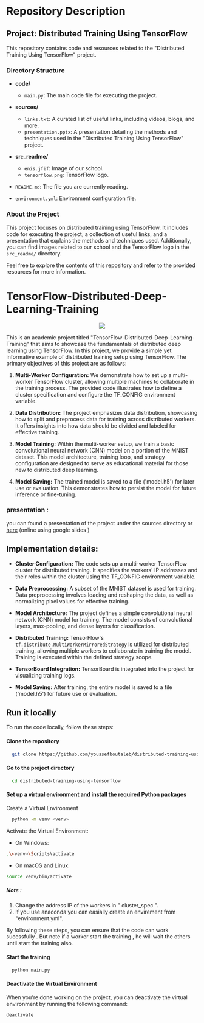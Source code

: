 # Repository Description

## Project: Distributed Training Using TensorFlow

This repository contains code and resources related to the "Distributed Training Using TensorFlow" project.

### Directory Structure

- **code/**
  - `main.py`: The main code file for executing the project.

- **sources/**
  - `links.txt`: A curated list of useful links, including videos, blogs, and more.
  - `presentation.pptx`: A presentation detailing the methods and techniques used in the "Distributed Training Using TensorFlow" project.

- **src_readme/**
  - `enis.jfif`: Image of our school.
  - `tensorflow.png`: TensorFlow logo.

- `README.md`: The file you are currently reading.

- `environment.yml`: Environment configuration file.

### About the Project

This project focuses on distributed training using TensorFlow. It includes code for executing the project, a collection of useful links, and a presentation that explains the methods and techniques used. Additionally, you can find images related to our school and the TensorFlow logo in the `src_readme/` directory.

Feel free to explore the contents of this repository and refer to the provided resources for more information.



# TensorFlow-Distributed-Deep-Learning-Training
<center><p align="center" width="100%"><img 
src="https://www.jeuneafrique.com/medias/2018/02/26/enis.png" /></p></center>
This is an academic project titled "TensorFlow-Distributed-Deep-Learning-Training" that aims to showcase the fundamentals of distributed deep learning using TensorFlow. In this project, we provide a simple yet informative example of distributed training setup using TensorFlow. The primary objectives of this project are as follows:

1.  **Multi-Worker Configuration:** We demonstrate how to set up a multi-worker TensorFlow cluster, allowing multiple machines to collaborate in the training process. The provided code illustrates how to define a cluster specification and configure the TF_CONFIG environment variable.
    
2.  **Data Distribution:** The project emphasizes data distribution, showcasing how to split and preprocess data for training across distributed workers. It offers insights into how data should be divided and labeled for effective training.
    
3.  **Model Training:** Within the multi-worker setup, we train a basic convolutional neural network (CNN) model on a portion of the MNIST dataset. This model architecture, training loop, and strategy configuration are designed to serve as educational material for those new to distributed deep learning.
    
4.  **Model Saving:** The trained model is saved to a file ('model.h5') for later use or evaluation. This demonstrates how to persist the model for future inference or fine-tuning.

### presentation : 
you can found a presentation of the project under the sources directory or [here](https://docs.google.com/presentation/d/1u6-NVoZSwOWOAhT7Dotpoyo8v8j63153FxTbM7i8yaU/edit?usp=sharing) (online using google slides )





## Implementation details:

- **Cluster Configuration:** The code sets up a multi-worker TensorFlow cluster for distributed training. It specifies the workers' IP addresses and their roles within the cluster using the TF_CONFIG environment variable.

- **Data Preprocessing:** A subset of the MNIST dataset is used for training. Data preprocessing involves loading and reshaping the data, as well as normalizing pixel values for effective training.

- **Model Architecture:** The project defines a simple convolutional neural network (CNN) model for training. The model consists of convolutional layers, max-pooling, and dense layers for classification.

- **Distributed Training:** TensorFlow's `tf.distribute.MultiWorkerMirroredStrategy` is utilized for distributed training, allowing multiple workers to collaborate in training the model. Training is executed within the defined strategy scope.

- **TensorBoard Integration:** TensorBoard is integrated into the project for visualizing training logs. 
- **Model Saving:** After training, the entire model is saved to a file ('model.h5') for future use or evaluation.


## Run it locally
To run the code  locally, follow these steps:

#### Clone the repository 

```bash
  git clone https://github.com/youssefboutaleb/distributed-training-using-tensorflow.git
```

#### Go to the project directory

```bash
  cd distributed-training-using-tensorflow
```

#### Set up a virtual environment and install the required Python packages 
 Create a Virtual Environment

```bash
  python -m venv <venv>
```
 Activate the Virtual Environment:
- On Windows:

```bash
.\<venv>\Scripts\activate
```
- On macOS and Linux:

```bash
source venv/bin/activate
```

##### Note :
1.  Change the address IP of the  workers in " cluster_spec ".
2.  If you use anaconda you can easially create an envirement from "environment.yml".

By following these steps, you can ensure that the code can work sucessfully . But note if a worker start the training , he  will wait the others until start the training also. 

#### Start the training

```bash
  python main.py

```
#### Deactivate the Virtual Environment

When you're done working on the project, you can deactivate the virtual environment by running the following command:

```bash
deactivate
```


